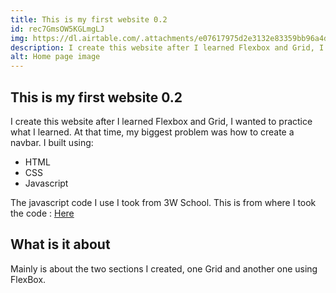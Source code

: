 ```yaml
---
title: This is my first website 0.2
id: rec7GmsOW5KGLmgLJ
img: https://dl.airtable.com/.attachments/e07617975d2e3132e83359bb96a4d5df/e752f2c1/myfirstwebsite0.2.jpg
description: I create this website after I learned Flexbox and Grid, I wanted to practice what I learned.
alt: Home page image
---
```


## This is my first website 0.2

I create this website after I learned Flexbox and Grid, I wanted to practice what I learned. At that time, my biggest problem was how to create a navbar.
I built using:

- HTML
- CSS
- Javascript

The javascript code I use I took from 3W School. This is from where I took the code : [Here](https://www.w3schools.com/howto/howto_js_scroll_to_top.asp)

## What is it about

Mainly is about the two sections I created, one Grid and another one using FlexBox.
